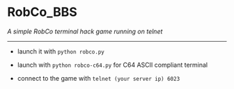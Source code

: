 # RobCo_BBS
*_A simple RobCo terminal hack game running on telnet_*
________________________
- launch it with `python robco.py`
- launch with `python robco-c64.py` for C64 ASCII compliant terminal

- connect to the game with `telnet (your server ip) 6023`

